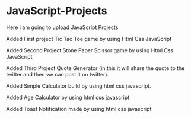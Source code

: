 # JavaScript-Projects
Here i am going to upload JavaScript Projects

Added First project Tic Tac Toe game by using Html Css JavaScript

Added Second Project Stone Paper Scissor game by using Html Css JavaScript

Added Third Project Quote Generator (in this it will share the quote to the twitter and then we can post it on twitter).

Added Simple Calculator build by using html css javascript.

Added Age Calculator by using html css javascript

Added Toast Notification made by using html css javascript
